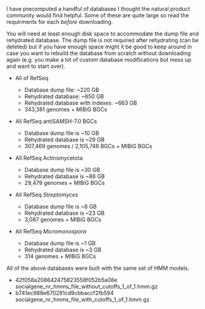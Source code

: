 I have precomputed a handful of databases I thought the natural product community would find helpful. Some of these are quite large so read the requirments for each *before* downloading.


You will need at least enough disk space to accommodate the dump file and rehydrated database. The dump file is not required after rehydrating (can be deleted) but if you have enough space might it be good to keep around in case you want to rebuild the database from scratch without downloading again (e.g. you make a lot of custom database modifications but mess up and want to start over).

- All of RefSeq
    - Database dump file: ~220 GB
    - Rehydrated database: ~650 GB
    - Rehydrated database with indexes: ~663 GB
    - 343,381 genomes + MIBiG BGCs

- All RefSeq antiSAMSH-7.0 BGCs
    - Database dump file is ~10 GB
    - Rehydrated database is ~29 GB
    - 307,469 genomes / 2,105,746 BGCs + MIBiG BGCs 

- All RefSeq Actinomycetota
    - Database dump file is ~30 GB
    - Rehydrated database is ~86 GB
    - 29,479 genomes + MIBiG BGCs

- All RefSeq *Streptomyces*
    - Database dump file is ~8 GB
    - Rehydrated database is ~23 GB
    - 3,087 genomes + MIBiG BGCs

- All RefSeq *Micromonospora*
    - Database dump file is ~1 GB
    - Rehydrated database is ~3 GB
    - 314 genomes + MIBiG BGCs


All of the above databases were built with the same set of HMM models.

- 42f058a208642475823558f052b5a08e  socialgene_nr_hmms_file_without_cutoffs_1_of_1.hmm.gz
- b741ec988e670291cd9cbbaccf2fb594  socialgene_nr_hmms_file_with_cutoffs_1_of_1.hmm.gz
